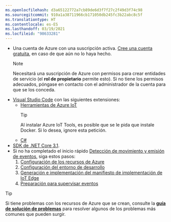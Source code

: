 ```yaml
---
ms.openlocfilehash: d3a65122772a7cb89de6d3f7f27c2f49d3f74c98
ms.sourcegitcommit: 910a1a38711966cb171050db245fc3b22abc8c5f
ms.translationtype: HT
ms.contentlocale: es-ES
ms.lasthandoff: 03/19/2021
ms.locfileid: "98633281"
---
```

* Una cuenta de Azure con una suscripción activa. [Cree una cuenta gratuita](https://azure.microsoft.com/free/?WT.mc_id=A261C142F), en caso de que aún no lo haya hecho.
  > [!NOTE]
  > Necesitará una suscripción de Azure con permisos para crear entidades de servicio (el **rol de propietario** permite esto). Si no tiene los permisos adecuados, póngase en contacto con el administrador de la cuenta para que se los conceda. 
* [Visual Studio Code](https://code.visualstudio.com/) con las siguientes extensiones:
    * [Herramientas de Azure IoT](https://marketplace.visualstudio.com/items?itemName=vsciot-vscode.azure-iot-tools)
        > [!TIP]
        > Al instalar Azure IoT Tools, es posible que se le pida que instale Docker. Si lo desea, ignore esta petición.
    * [C#](https://marketplace.visualstudio.com/items?itemName=ms-dotnettools.csharp)
* [SDK de .NET Core 3.1](https://dotnet.microsoft.com/download/dotnet-core/3.1).
* Si no ha completado el inicio rápido [Detección de movimiento y emisión de eventos](../../../detect-motion-emit-events-quickstart.md), siga estos pasos:
     1. [Configuración de los recursos de Azure](../../../detect-motion-emit-events-quickstart.md#set-up-azure-resources)
     1. [Configuración del entorno de desarrollo](../../../detect-motion-emit-events-quickstart.md#set-up-your-development-environment)
     1. [Generación e implementación del manifiesto de implementación de IoT Edge](../../../detect-motion-emit-events-quickstart.md#generate-and-deploy-the-deployment-manifest)
     1. [Preparación para supervisar eventos](../../../detect-motion-emit-events-quickstart.md#prepare-to-monitor-events)

> [!TIP]
> Si tiene problemas con los recursos de Azure que se crean, consulte la **[guía de solución de problemas](../../../troubleshoot-how-to.md#common-error-resolutions)** para resolver algunos de los problemas más comunes que pueden surgir.